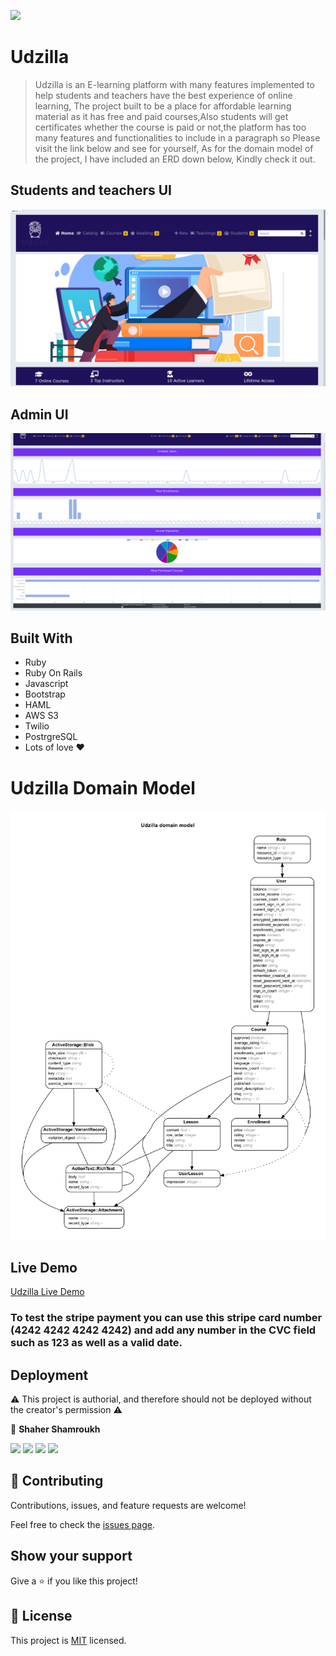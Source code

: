 ![](https://img.shields.io/badge/Udzilla-blueviolet)

# Udzilla

> Udzilla is an E-learning platform with many features implemented to help students and teachers have the best experience of online learning,
> The project built to be a place for affordable learning material as it has free and paid courses,Also students will get certificates whether the course is paid or not,the platform has too many features and functionalities to include in a paragraph so Please visit the link below and see for yourself,
> As for the domain model of the project, I have included an ERD down below, Kindly check it out.

## Students and teachers UI
![screenshot](./app/assets/images/app.png)


## Admin UI
![screenshot](./app/assets/images/analytics.png)


## Built With

- Ruby
- Ruby On Rails
- Javascript
- Bootstrap
- HAML
- AWS S3
- Twilio
- PostrgreSQL
- Lots of love :heart:


# Udzilla Domain Model

![screenshot](./app/assets/images/erd-1.png)


## Live Demo

[Udzilla Live Demo](https://udzilla.herokuapp.com)

### To test the stripe payment you can use this stripe card number (4242 4242 4242 4242) and add any number in the CVC field such as 123 as well as a valid date.


## Deployment

:warning: This project is authorial, and therefore should not be deployed without the creator's permission :warning:


👤 **Shaher Shamroukh**
 
[<code><img height="26" src="https://cdn.iconscout.com/icon/free/png-256/github-153-675523.png"></code>](https://github.com/Shaher-11)
[<code><img height="26" src="https://upload.wikimedia.org/wikipedia/sco/thumb/9/9f/Twitter_bird_logo_2012.svg/1200px-Twitter_bird_logo_2012.svg.png"></code>](https://twitter.com/ShaherShamroukh/)
[<code><img height="26" src="https://upload.wikimedia.org/wikipedia/commons/thumb/c/c9/Linkedin.svg/1200px-Linkedin.svg.png"></code>](https://www.linkedin.com/in/shaher-shamroukh/)
 <a href="mailto:shahershamroukh@gmail.com?subject=Hey Shaher!"><img height="26" src="https://cdn.worldvectorlogo.com/logos/official-gmail-icon-2020-.svg"></a>
 

## 🤝 Contributing

Contributions, issues, and feature requests are welcome!

Feel free to check the [issues page](https://github.com/Shaher-11/udzilla/issues).

## Show your support

Give a ⭐️ if you like this project!

## 📝 License

This project is [MIT](../LICENSE) licensed.
